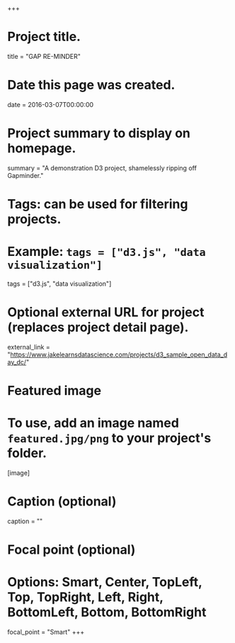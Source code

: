 +++
# Project title.
title = "GAP RE-MINDER"

# Date this page was created.
date = 2016-03-07T00:00:00

# Project summary to display on homepage.
summary = "A demonstration D3 project, shamelessly ripping off Gapminder."

# Tags: can be used for filtering projects.
# Example: `tags = ["d3.js", "data visualization"]`
tags = ["d3.js", "data visualization"]

# Optional external URL for project (replaces project detail page).
external_link = "https://www.jakelearnsdatascience.com/projects/d3_sample_open_data_day_dc/"

# Featured image
# To use, add an image named `featured.jpg/png` to your project's folder. 
[image]
  # Caption (optional)
  caption = ""

  # Focal point (optional)
  # Options: Smart, Center, TopLeft, Top, TopRight, Left, Right, BottomLeft, Bottom, BottomRight
  focal_point = "Smart"
+++

